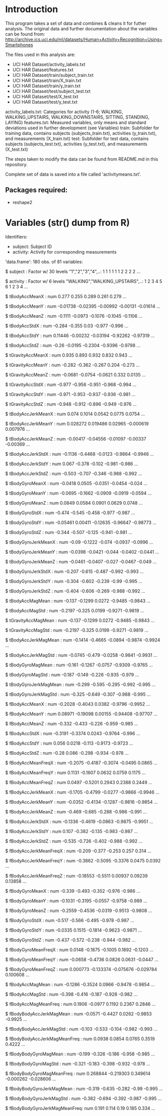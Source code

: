 # Introduction

This program takes a set of data and combines & cleans it for futher analysis. The original data and further documentation about the variables can be found from: http://archive.ics.uci.edu/ml/datasets/Human+Activity+Recognition+Using+Smartphones

The files used in this analysis are:
* UCI HAR Dataset/activity_labels.txt
* UCI HAR Dataset/features.txt
* UCI HAR Dataset/train/subject_train.txt
* UCI HAR Dataset/train/X_train.txt 
* UCI HAR Dataset/train/y_train.txt
* UCI HAR Dataset/test/subject_test.txt 
* UCI HAR Dataset/test/X_test.txt 
* UCI HAR Dataset/test/y_test.txt 

activity_labels.txt: Categories for activity (1-6; WALKING, WALKING_UPSTAIRS, WALKING_DOWNSTAIRS, SITTING, STANDING, LAYING)
features.txt: Measured variables, only means and standard deviations used in further development (see Variables)
train: Subfolder for training data, contains subjects (subjects_train.txt), activities (y_train.txt), and measurements (X_train.txt) 
test: Subfolder for test data, contains subjects (subjects_test.txt), activities (y_test.txt), and measurements (X_test.txt) 

The steps taken to modify the data can be found from README.md in this repository.

Complete set of data is saved into a file called 'activitymeans.txt'.

## Packages required:
* reshape2

# Variables (str() dump from R)

Identifiers:
* subject: Subject ID
* activity: Activity for corresponding measurements

'data.frame':   180 obs. of  81 variables:

 $ subject                     : Factor w/ 30 levels "1","2","3","4",..: 1 1 1 1 1 1 2 2 2 2 ...
 
 $ activity                    : Factor w/ 6 levels "WALKING","WALKING_UPSTAIRS",..: 1 2 3 4 5 6 1 2 3 4 ...
 
 $ tBodyAccMeanX               : num  0.277 0.255 0.289 0.261 0.279 ...
 
 $ tBodyAccMeanY               : num  -0.01738 -0.02395 -0.00992 -0.00131 -0.01614 ...
 
 $ tBodyAccMeanZ               : num  -0.1111 -0.0973 -0.1076 -0.1045 -0.1106 ...
 
 $ tBodyAccStdX                : num  -0.284 -0.355 0.03 -0.977 -0.996 ...
 
 $ tBodyAccStdY                : num  0.11446 -0.00232 -0.03194 -0.92262 -0.97319 ...
 
 $ tBodyAccStdZ                : num  -0.26 -0.0195 -0.2304 -0.9396 -0.9798 ...
 
 $ tGravityAccMeanX            : num  0.935 0.893 0.932 0.832 0.943 ...
 
 $ tGravityAccMeanY            : num  -0.282 -0.362 -0.267 0.204 -0.273 ...
 
 $ tGravityAccMeanZ            : num  -0.0681 -0.0754 -0.0621 0.332 0.0135 ...
 
 $ tGravityAccStdX             : num  -0.977 -0.956 -0.951 -0.968 -0.994 ...
 
 $ tGravityAccStdY             : num  -0.971 -0.953 -0.937 -0.936 -0.981 ...
 
 $ tGravityAccStdZ             : num  -0.948 -0.912 -0.896 -0.949 -0.976 ...
 
 $ tBodyAccJerkMeanX           : num  0.074 0.1014 0.0542 0.0775 0.0754 ...
 
 $ tBodyAccJerkMeanY           : num  0.028272 0.019486 0.02965 -0.000619 0.007976 ...
 
 $ tBodyAccJerkMeanZ           : num  -0.00417 -0.04556 -0.01097 -0.00337 -0.00369 ...
 
 $ tBodyAccJerkStdX            : num  -0.1136 -0.4468 -0.0123 -0.9864 -0.9946 ...
 
 $ tBodyAccJerkStdY            : num  0.067 -0.378 -0.102 -0.981 -0.986 ...
 
 $ tBodyAccJerkStdZ            : num  -0.503 -0.707 -0.346 -0.988 -0.992 ...
 
 $ tBodyGyroMeanX              : num  -0.0418 0.0505 -0.0351 -0.0454 -0.024 ...
 
 $ tBodyGyroMeanY              : num  -0.0695 -0.1662 -0.0909 -0.0919 -0.0594 ...
 
 $ tBodyGyroMeanZ              : num  0.0849 0.0584 0.0901 0.0629 0.0748 ...
 
 $ tBodyGyroStdX               : num  -0.474 -0.545 -0.458 -0.977 -0.987 ...
 
 $ tBodyGyroStdY               : num  -0.05461 0.00411 -0.12635 -0.96647 -0.98773 ...
 
 $ tBodyGyroStdZ               : num  -0.344 -0.507 -0.125 -0.941 -0.981 ...
 
 $ tBodyGyroJerkMeanX          : num  -0.09 -0.1222 -0.074 -0.0937 -0.0996 ...
 
 $ tBodyGyroJerkMeanY          : num  -0.0398 -0.0421 -0.044 -0.0402 -0.0441 ...
 
 $ tBodyGyroJerkMeanZ          : num  -0.0461 -0.0407 -0.027 -0.0467 -0.049 ...
 
 $ tBodyGyroJerkStdX           : num  -0.207 -0.615 -0.487 -0.992 -0.993 ...
 
 $ tBodyGyroJerkStdY           : num  -0.304 -0.602 -0.239 -0.99 -0.995 ...
 
 $ tBodyGyroJerkStdZ           : num  -0.404 -0.606 -0.269 -0.988 -0.992 ...
 
 $ tBodyAccMagMean             : num  -0.137 -0.1299 0.0272 -0.9485 -0.9843 ...
 
 $ tBodyAccMagStd              : num  -0.2197 -0.325 0.0199 -0.9271 -0.9819 ...
 
 $ tGravityAccMagMean          : num  -0.137 -0.1299 0.0272 -0.9485 -0.9843 ...
 
 $ tGravityAccMagStd           : num  -0.2197 -0.325 0.0199 -0.9271 -0.9819 ...
 
 $ tBodyAccJerkMagMean         : num  -0.1414 -0.4665 -0.0894 -0.9874 -0.9924 ...
 
 $ tBodyAccJerkMagStd          : num  -0.0745 -0.479 -0.0258 -0.9841 -0.9931 ...
 
 $ tBodyGyroMagMean            : num  -0.161 -0.1267 -0.0757 -0.9309 -0.9765 ...
 
 $ tBodyGyroMagStd             : num  -0.187 -0.149 -0.226 -0.935 -0.979 ...
 
 $ tBodyGyroJerkMagMean        : num  -0.299 -0.595 -0.295 -0.992 -0.995 ...
 
 $ tBodyGyroJerkMagStd         : num  -0.325 -0.649 -0.307 -0.988 -0.995 ...
 
 $ fBodyAccMeanX               : num  -0.2028 -0.4043 0.0382 -0.9796 -0.9952 ...
 
 $ fBodyAccMeanY               : num  0.08971 -0.19098 0.00155 -0.94408 -0.97707 ...
 
 $ fBodyAccMeanZ               : num  -0.332 -0.433 -0.226 -0.959 -0.985 ...
 
 $ fBodyAccStdX                : num  -0.3191 -0.3374 0.0243 -0.9764 -0.996 ...
 
 $ fBodyAccStdY                : num  0.056 0.0218 -0.113 -0.9173 -0.9723 ...
 
 $ fBodyAccStdZ                : num  -0.28 0.086 -0.298 -0.934 -0.978 ...
 
 $ fBodyAccMeanFreqX           : num  -0.2075 -0.4187 -0.3074 -0.0495 0.0865 ...
 
 $ fBodyAccMeanFreqY           : num  0.1131 -0.1607 0.0632 0.0759 0.1175 ...
 
 $ fBodyAccMeanFreqZ           : num  0.0497 -0.5201 0.2943 0.2388 0.2449 ...
 
 $ fBodyAccJerkMeanX           : num  -0.1705 -0.4799 -0.0277 -0.9866 -0.9946 ...
 
 $ fBodyAccJerkMeanY           : num  -0.0352 -0.4134 -0.1287 -0.9816 -0.9854 ...
 
 $ fBodyAccJerkMeanZ           : num  -0.469 -0.685 -0.288 -0.986 -0.991 ...
 
 $ fBodyAccJerkStdX            : num  -0.1336 -0.4619 -0.0863 -0.9875 -0.9951 ...
 
 $ fBodyAccJerkStdY            : num  0.107 -0.382 -0.135 -0.983 -0.987 ...
 
 $ fBodyAccJerkStdZ            : num  -0.535 -0.726 -0.402 -0.988 -0.992 ...
 
 $ fBodyAccJerkMeanFreqX       : num  -0.209 -0.377 -0.253 0.257 0.314 ...
 
 $ fBodyAccJerkMeanFreqY       : num  -0.3862 -0.5095 -0.3376 0.0475 0.0392 ...
 
 $ fBodyAccJerkMeanFreqZ       : num  -0.18553 -0.5511 0.00937 0.09239 0.13858 ...
 
 $ fBodyGyroMeanX              : num  -0.339 -0.493 -0.352 -0.976 -0.986 ...
 
 $ fBodyGyroMeanY              : num  -0.1031 -0.3195 -0.0557 -0.9758 -0.989 ...
 
 $ fBodyGyroMeanZ              : num  -0.2559 -0.4536 -0.0319 -0.9513 -0.9808 ...
 
 $ fBodyGyroStdX               : num  -0.517 -0.566 -0.495 -0.978 -0.987 ...
 
 $ fBodyGyroStdY               : num  -0.0335 0.1515 -0.1814 -0.9623 -0.9871 ...
 
 $ fBodyGyroStdZ               : num  -0.437 -0.572 -0.238 -0.944 -0.982 ...
 
 $ fBodyGyroMeanFreqX          : num  0.0148 -0.1875 -0.1005 0.1892 -0.1203 ...
 
 $ fBodyGyroMeanFreqY          : num  -0.0658 -0.4736 0.0826 0.0631 -0.0447 ...
 
 $ fBodyGyroMeanFreqZ          : num  0.000773 -0.133374 -0.075676 -0.029784 0.100608 ...
 
 $ fBodyAccMagMean             : num  -0.1286 -0.3524 0.0966 -0.9478 -0.9854 ...
 
 $ fBodyAccMagStd              : num  -0.398 -0.416 -0.187 -0.928 -0.982 ...
 
 $ fBodyAccMagMeanFreq         : num  0.1906 -0.0977 0.1192 0.2367 0.2846 ...
 
 $ fBodyBodyAccJerkMagMean     : num  -0.0571 -0.4427 0.0262 -0.9853 -0.9925 ...
 
 $ fBodyBodyAccJerkMagStd      : num  -0.103 -0.533 -0.104 -0.982 -0.993 ...
 
 $ fBodyBodyAccJerkMagMeanFreq : num  0.0938 0.0854 0.0765 0.3519 0.4222 ...
 
 $ fBodyBodyGyroMagMean        : num  -0.199 -0.326 -0.186 -0.958 -0.985 ...
 
 $ fBodyBodyGyroMagStd         : num  -0.321 -0.183 -0.398 -0.932 -0.978 ...
 
 $ fBodyBodyGyroMagMeanFreq    : num  0.268844 -0.219303 0.349614 -0.000262 -0.028606 ...
 
 $ fBodyBodyGyroJerkMagMean    : num  -0.319 -0.635 -0.282 -0.99 -0.995 ...
 
 $ fBodyBodyGyroJerkMagStd     : num  -0.382 -0.694 -0.392 -0.987 -0.995 ...
 
 $ fBodyBodyGyroJerkMagMeanFreq: num  0.191 0.114 0.19 0.185 0.334 ...
